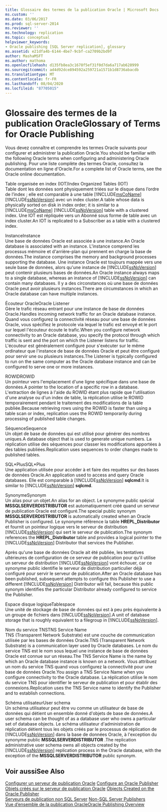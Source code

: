 ```yaml
---
title: Glossaire des termes de la publication Oracle | Microsoft Docs
ms.custom: ''
ms.date: 03/06/2017
ms.prod: sql-server-2014
ms.reviewer: ''
ms.technology: replication
ms.topic: conceptual
helpviewer_keywords:
- Oracle publishing [SQL Server replication], glossary
ms.assetid: e21dfa4b-6144-4be7-9cbf-ca2709b2bd9f
author: MashaMSFT
ms.author: mathoma
ms.openlocfilehash: d135fb8ea3c1678f5ef31f0d7da6a717ab628999
ms.sourcegitcommit: ad4d92dce894592a259721a1571b1d8736abacdb
ms.translationtype: MT
ms.contentlocale: fr-FR
ms.lasthandoff: 08/04/2020
ms.locfileid: "87705015"
---
```

# <a name="glossary-of-terms-for-oracle-publishing"></a><span data-ttu-id="65a74-102">Glossaire des termes de la publication Oracle</span><span class="sxs-lookup"><span data-stu-id="65a74-102">Glossary of Terms for Oracle Publishing</span></span>
  <span data-ttu-id="65a74-103">Vous devez connaître et comprendre les termes Oracle suivants pour configurer et administrer la publication Oracle.</span><span class="sxs-lookup"><span data-stu-id="65a74-103">You should be familiar with the following Oracle terms when configuring and administering Oracle publishing.</span></span> <span data-ttu-id="65a74-104">Pour une liste complète des termes Oracle, consultez la documentation en ligne d'Oracle.</span><span class="sxs-lookup"><span data-stu-id="65a74-104">For a complete list of Oracle terms, see the Oracle online documentation.</span></span>  
  
 <span data-ttu-id="65a74-105">Table organisée en index (IOT)</span><span class="sxs-lookup"><span data-stu-id="65a74-105">Index Organized Tables (IOT)</span></span>  
 <span data-ttu-id="65a74-106">Table dont les données sont physiquement triées sur le disque dans l’ordre de l’index ; elle est comparable à une table [!INCLUDE[msCoName](../../../includes/msconame-md.md)] [!INCLUDE[ssNoVersion](../../../includes/ssnoversion-md.md)] avec un index cluster.</span><span class="sxs-lookup"><span data-stu-id="65a74-106">A table whose data is physically sorted on disk in index order; it is similar to a [!INCLUDE[msCoName](../../../includes/msconame-md.md)] [!INCLUDE[ssNoVersion](../../../includes/ssnoversion-md.md)] table with a clustered index.</span></span> <span data-ttu-id="65a74-107">Une IOT est répliquée vers un Abonné sous forme de table avec un index cluster.</span><span class="sxs-lookup"><span data-stu-id="65a74-107">An IOT is replicated to a Subscriber as a table with a clustered index.</span></span>  
  
 <span data-ttu-id="65a74-108">Instance</span><span class="sxs-lookup"><span data-stu-id="65a74-108">Instance</span></span>  
 <span data-ttu-id="65a74-109">Une base de données Oracle est associée à une instance.</span><span class="sxs-lookup"><span data-stu-id="65a74-109">An Oracle database is associated with an instance.</span></span> <span data-ttu-id="65a74-110">L'instance comprend les processus mémoire et d'arrière-plan qui prennent en charge la base de données.</span><span class="sxs-lookup"><span data-stu-id="65a74-110">The instance comprises the memory and background processes supporting the database.</span></span> <span data-ttu-id="65a74-111">Une instance Oracle est toujours mappée vers une seule base de données, alors qu'une instance de [!INCLUDE[ssNoVersion](../../../includes/ssnoversion-md.md)] peut contenir plusieurs bases de données.</span><span class="sxs-lookup"><span data-stu-id="65a74-111">An Oracle instance always maps to a single database, whereas an instance of [!INCLUDE[ssNoVersion](../../../includes/ssnoversion-md.md)] can contain many databases.</span></span> <span data-ttu-id="65a74-112">Il y a des circonstances où une base de données Oracle peut avoir plusieurs instances.</span><span class="sxs-lookup"><span data-stu-id="65a74-112">There are circumstances in which an Oracle database can have multiple instances.</span></span>  
  
 <span data-ttu-id="65a74-113">Écouteur Oracle</span><span class="sxs-lookup"><span data-stu-id="65a74-113">Oracle Listener</span></span>  
 <span data-ttu-id="65a74-114">Gère le trafic réseau entrant pour une instance de base de données Oracle.</span><span class="sxs-lookup"><span data-stu-id="65a74-114">Handles incoming network traffic for an Oracle database instance.</span></span> <span data-ttu-id="65a74-115">Quand vous configurez la connectivité réseau pour une base de données Oracle, vous spécifiez le protocole via lequel le trafic est envoyé et le port sur lequel l'écouteur écoute le trafic.</span><span class="sxs-lookup"><span data-stu-id="65a74-115">When you configure network connectivity to an Oracle database, you specify the protocol through which traffic is sent and the port on which the Listener listens for traffic.</span></span> <span data-ttu-id="65a74-116">L'écouteur est généralement configuré pour s'exécuter sur le même ordinateur que l'instance de base de données Oracle et peut être configuré pour servir une ou plusieurs instances.</span><span class="sxs-lookup"><span data-stu-id="65a74-116">The Listener is typically configured to run on the same computer as the Oracle database instance and can be configured to serve one or more instances.</span></span>  
  
 <span data-ttu-id="65a74-117">ROWID</span><span class="sxs-lookup"><span data-stu-id="65a74-117">ROWID</span></span>  
 <span data-ttu-id="65a74-118">Un pointeur vers l'emplacement d'une ligne spécifique dans une base de données.</span><span class="sxs-lookup"><span data-stu-id="65a74-118">A pointer to the location of a specific row in a database.</span></span> <span data-ttu-id="65a74-119">L'extraction de lignes à l'aide du ROWID étant plus rapide que l'utilisation d'une analyse ou d'un index de table, la réplication utilise le ROWID temporairement pendant le traitement des modifications de la table publiée.</span><span class="sxs-lookup"><span data-stu-id="65a74-119">Because retrieving rows using the ROWID is faster than using a table scan or index, replication uses the ROWID temporarily during processing of published table changes.</span></span>  
  
 <span data-ttu-id="65a74-120">Séquence</span><span class="sxs-lookup"><span data-stu-id="65a74-120">Sequence</span></span>  
 <span data-ttu-id="65a74-121">Un objet de base de données qui est utilisé pour générer des nombres uniques.</span><span class="sxs-lookup"><span data-stu-id="65a74-121">A database object that is used to generate unique numbers.</span></span> <span data-ttu-id="65a74-122">La réplication utilise des séquences pour classer les modifications apportées à des tables publiées.</span><span class="sxs-lookup"><span data-stu-id="65a74-122">Replication uses sequences to order changes made to published tables.</span></span>  
  
 <span data-ttu-id="65a74-123">SQL\*Plus</span><span class="sxs-lookup"><span data-stu-id="65a74-123">SQL\*Plus</span></span>  
 <span data-ttu-id="65a74-124">Une application utilisée pour accéder à et faire des requêtes sur des bases de données Oracle.</span><span class="sxs-lookup"><span data-stu-id="65a74-124">An application used to access and query Oracle databases.</span></span> <span data-ttu-id="65a74-125">Elle est comparable à [!INCLUDE[ssNoVersion](../../../includes/ssnoversion-md.md)] **sqlcmd**.</span><span class="sxs-lookup"><span data-stu-id="65a74-125">It is similar to [!INCLUDE[ssNoVersion](../../../includes/ssnoversion-md.md)] **sqlcmd**.</span></span>  
  
 <span data-ttu-id="65a74-126">Synonyme</span><span class="sxs-lookup"><span data-stu-id="65a74-126">Synonym</span></span>  
 <span data-ttu-id="65a74-127">Un alias pour un objet.</span><span class="sxs-lookup"><span data-stu-id="65a74-127">An alias for an object.</span></span> <span data-ttu-id="65a74-128">Le synonyme public spécial **MSSQLSERVERDISTRIBUTOR** est automatiquement créé quand un serveur de publication Oracle est configuré.</span><span class="sxs-lookup"><span data-stu-id="65a74-128">The special public synonym **MSSQLSERVERDISTRIBUTOR** is automatically created when an Oracle Publisher is configured.</span></span> <span data-ttu-id="65a74-129">Le synonyme référence la table **HREPL_Distributor** et fournit un pointeur logique vers le serveur de distribution [!INCLUDE[ssNoVersion](../../../includes/ssnoversion-md.md)] qui sert le serveur de publication.</span><span class="sxs-lookup"><span data-stu-id="65a74-129">The synonym references the **HREPL_Distributor** table and provides a logical pointer to the [!INCLUDE[ssNoVersion](../../../includes/ssnoversion-md.md)] Distributor that services the Publisher.</span></span>  
  
 <span data-ttu-id="65a74-130">Après qu'une base de données Oracle ait été publiée, les tentatives ultérieures de configuration de ce serveur de publication pour qu'il utilise un serveur de distribution [!INCLUDE[ssNoVersion](../../../includes/ssnoversion-md.md)] vont échouer, car ce synonyme public identifie le serveur de distribution particulier déjà configuré pour servir le serveur de publication.</span><span class="sxs-lookup"><span data-stu-id="65a74-130">After an Oracle database has been published, subsequent attempts to configure this Publisher to use a different [!INCLUDE[ssNoVersion](../../../includes/ssnoversion-md.md)] Distributor will fail, because this public synonym identifies the particular Distributor already configured to service the Publisher.</span></span>  
  
 <span data-ttu-id="65a74-131">Espace disque logique</span><span class="sxs-lookup"><span data-stu-id="65a74-131">Tablespace</span></span>  
 <span data-ttu-id="65a74-132">Une unité de stockage de base de données qui est à peu près équivalente à un groupe de fichiers dans [!INCLUDE[ssNoVersion](../../../includes/ssnoversion-md.md)].</span><span class="sxs-lookup"><span data-stu-id="65a74-132">A unit of database storage that is roughly equivalent to a filegroup in [!INCLUDE[ssNoVersion](../../../includes/ssnoversion-md.md)].</span></span>  
  
 <span data-ttu-id="65a74-133">Nom du service TNS</span><span class="sxs-lookup"><span data-stu-id="65a74-133">TNS Service Name</span></span>  
 <span data-ttu-id="65a74-134">TNS (Transparent Network Substrate) est une couche de communication utilisée par les bases de données Oracle.</span><span class="sxs-lookup"><span data-stu-id="65a74-134">TNS (Transparent Network Substrate) is a communication layer used by Oracle databases.</span></span> <span data-ttu-id="65a74-135">Le nom du service TNS est le nom sous lequel une instance de base de données Oracle est connue sur un réseau.</span><span class="sxs-lookup"><span data-stu-id="65a74-135">The TNS Service Name is the name by which an Oracle database instance is known on a network.</span></span> <span data-ttu-id="65a74-136">Vous attribuez un nom du service TNS quand vous configurez la connectivité pour une base de données Oracle.</span><span class="sxs-lookup"><span data-stu-id="65a74-136">You assign a TNS Service Name when you configure connectivity to the Oracle database.</span></span> <span data-ttu-id="65a74-137">La réplication utilise le nom du service TNS pour identifier le serveur de publication et pour établir des connexions.</span><span class="sxs-lookup"><span data-stu-id="65a74-137">Replication uses the TNS Service name to identify the Publisher and to establish connections.</span></span>  
  
 <span data-ttu-id="65a74-138">Schéma utilisateur</span><span class="sxs-lookup"><span data-stu-id="65a74-138">User schema</span></span>  
 <span data-ttu-id="65a74-139">Un schéma utilisateur peut être vu comme un utilisateur de base de données qui détient un ensemble donné d'objets de base de données.</span><span class="sxs-lookup"><span data-stu-id="65a74-139">A user schema can be thought of as a database user who owns a particular set of database objects.</span></span> <span data-ttu-id="65a74-140">Le schéma utilisateur d'administration de réplication détient tous les objets créés par le processus de réplication de [!INCLUDE[ssNoVersion](../../../includes/ssnoversion-md.md)] dans la base de données Oracle, à l'exception du synonyme public **MSSQLSERVERDISTRIBUTOR** .</span><span class="sxs-lookup"><span data-stu-id="65a74-140">The replication administrative user schema owns all objects created by the [!INCLUDE[ssNoVersion](../../../includes/ssnoversion-md.md)] replication process in the Oracle database, with the exception of the **MSSQLSERVERDISTRIBUTOR** public synonym.</span></span>  
  
## <a name="see-also"></a><span data-ttu-id="65a74-141">Voir aussi</span><span class="sxs-lookup"><span data-stu-id="65a74-141">See Also</span></span>  
 <span data-ttu-id="65a74-142">[Configurer un serveur de publication Oracle](configure-an-oracle-publisher.md) </span><span class="sxs-lookup"><span data-stu-id="65a74-142">[Configure an Oracle Publisher](configure-an-oracle-publisher.md) </span></span>  
 <span data-ttu-id="65a74-143">[Objets créés sur le serveur de publication Oracle](objects-created-on-the-oracle-publisher.md) </span><span class="sxs-lookup"><span data-stu-id="65a74-143">[Objects Created on the Oracle Publisher](objects-created-on-the-oracle-publisher.md) </span></span>  
 <span data-ttu-id="65a74-144">[Serveurs de publication non SQL Server](non-sql-server-publishers.md) </span><span class="sxs-lookup"><span data-stu-id="65a74-144">[Non-SQL Server Publishers](non-sql-server-publishers.md) </span></span>  
 [<span data-ttu-id="65a74-145">Vue d’ensemble de la publication Oracle</span><span class="sxs-lookup"><span data-stu-id="65a74-145">Oracle Publishing Overview</span></span>](oracle-publishing-overview.md)  
  
  
